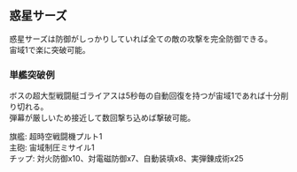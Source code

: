 ## 惑星サーズ

惑星サーズは防御がしっかりしていれば全ての敵の攻撃を完全防御できる。  
宙域1で楽に突破可能。  

### 単艦突破例

ボスの超大型戦闘艇ゴライアスは5秒毎の自動回復を持つが宙域1であれば十分削り切れる。  
弾幕が厳しいため接近して数回撃ち込めば撃破可能。  

旗艦: 超時空戦闘機プルト1  
主砲: 宙域制圧ミサイル1  
チップ: 対火防御x10、対電磁防御x7、自動装填x8、実弾錬成術x25  
